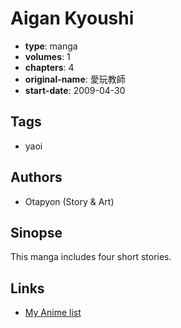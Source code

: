 # Aigan Kyoushi

-   **type**: manga
-   **volumes**: 1
-   **chapters**: 4
-   **original-name**: 愛玩教師
-   **start-date**: 2009-04-30

## Tags

-   yaoi

## Authors

-   Otapyon (Story & Art)

## Sinopse

This manga includes four short stories.

## Links

-   [My Anime list](https://myanimelist.net/manga/32365/Aigan_Kyoushi)
